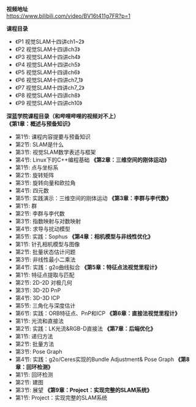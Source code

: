 **视频地址**<br>
https://www.bilibili.com/video/BV16t411g7FR?p=1

**课程目录**<br/>
* 《P1 视觉SLAM十四讲ch1~2》
* 《P2 视觉SLAM十四讲ch3》
* 《P3 视觉SLAM十四讲ch4》
* 《P4 视觉SLAM十四讲ch5》
* 《P5 视觉SLAM十四讲ch6》
* 《P6 视觉SLAM十四讲ch7_1》
* 《P7 视觉SLAM十四讲ch7_2》
* 《P8 视觉SLAM十四讲ch8》
* 《P9 视觉SLAM十四讲ch10》

**深蓝学院课程目录（和哔哩哔哩的视频对不上）**<br/>
**《第1章：概述与预备知识》**<br/>
* 第1节: 课程内容提要与预备知识
* 第2节: SLAM是什么
* 第3节: 视觉SLAM数学表述与框架
* 第4节: Linux下的C++编程基础
**《第2章：三维空间的刚体运动》**<br/>
* 第1节: 点与坐标系
* 第2节: 旋转矩阵
* 第3节: 旋转向量和欧拉角
* 第4节: 四元数
* 第5节: 实践演示：三维空间的刚体运动
**《第3章：李群与李代数》**<br/>
* 第1节: 群
* 第2节: 李群与李代数
* 第3节: 指数映射与对数映射
* 第4节: 求导与扰动模型
* 第5节: 实践：Sophus
**《第4章：相机模型与非线性优化》**<br/>
* 第1节: 针孔相机模型与图像
* 第2节: 批量状态估计问题
* 第3节: 非线性最小二乘法
* 第4节: 实践：g2o曲线拟合
**《第5章：特征点法视觉里程计》**<br/>
* 第1节: 特征点提取与匹配
* 第2节: 2D-2D 对极几何
* 第3节: 3D-2D PnP
* 第4节: 3D-3D ICP
* 第5节: 三角化与深度估计
* 第6节: 实践：ORB特征点、PnP和ICP
**《第6章：直接法视觉里程计》**<br/>
* 第1节: 光流和直接法
* 第2节: 实践：LK光流&RGB-D直接法
**《第7章：后端优化》**<br/>
* 第1节: 递归方法
* 第2节: 批量方法
* 第3节: Pose Graph
* 第4节: 实践：g2o/Ceres实现的Bundle Adjustment& Pose Graph
**《第8章：回环检测》**<br/>
* 第1节: 回环检测
* 第2节: 建图
* 第3节: 展望
**《第9章：Project：实现完整的SLAM系统》**<br/>
* 第1节: Project：实现完整的SLAM系统
